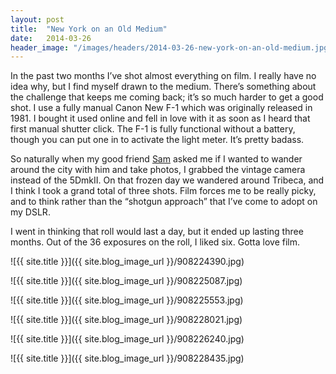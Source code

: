 ```yaml
---
layout: post
title:  "New York on an Old Medium"
date:   2014-03-26
header_image: "/images/headers/2014-03-26-new-york-on-an-old-medium.jpg"
---
```


In the past two months I’ve shot almost everything on film. I really have no idea why, but I find myself drawn to the medium. There’s something about the challenge that keeps me coming back; it’s so much harder to get a good shot. I use a fully manual Canon New F-1 which was originally released in 1981. I bought it used online and fell in love with it as soon as I heard that first manual shutter click. The F-1 is fully functional without a battery, though you can put one in to activate the light meter. It’s pretty badass.

So naturally when my good friend [Sam](http://blog.samthecobra.com) asked me if I wanted to wander around the city with him and take photos, I grabbed the vintage camera instead of the 5DmkII. On that frozen day we wandered around Tribeca, and I think I took a grand total of three shots. Film forces me to be really picky, and to think rather than the “shotgun approach” that I’ve come to adopt on my DSLR.

I went in thinking that roll would last a day, but it ended up lasting three months. Out of the 36 exposures on the roll, I liked six. Gotta love film.

![{{ site.title }}]({{ site.blog_image_url }}/908224390.jpg)

![{{ site.title }}]({{ site.blog_image_url }}/908225087.jpg)

![{{ site.title }}]({{ site.blog_image_url }}/908225553.jpg)

![{{ site.title }}]({{ site.blog_image_url }}/908228021.jpg)

![{{ site.title }}]({{ site.blog_image_url }}/908226240.jpg)

![{{ site.title }}]({{ site.blog_image_url }}/908228435.jpg)
